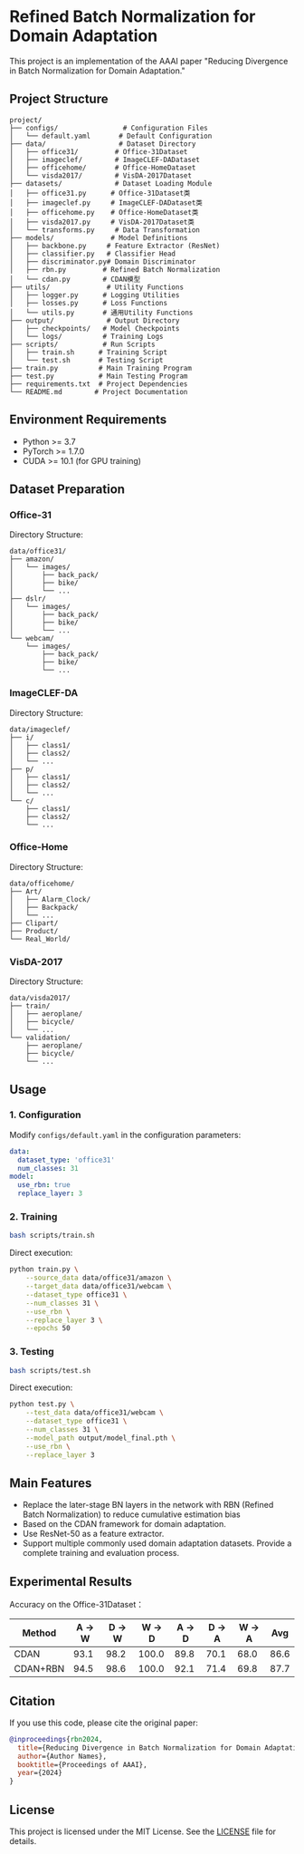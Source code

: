 # Refined Batch Normalization for Domain Adaptation

This project is an implementation of the AAAI paper "Reducing Divergence in Batch Normalization for Domain Adaptation."

## Project Structure
```
project/
├── configs/                # Configuration Files
│   └── default.yaml       # Default Configuration
├── data/                  # Dataset Directory
│   ├── office31/         # Office-31Dataset
│   ├── imageclef/        # ImageCLEF-DADataset
│   ├── officehome/       # Office-HomeDataset
│   └── visda2017/        # VisDA-2017Dataset
├── datasets/             # Dataset Loading Module
│   ├── office31.py      # Office-31Dataset类
│   ├── imageclef.py     # ImageCLEF-DADataset类
│   ├── officehome.py    # Office-HomeDataset类
│   ├── visda2017.py     # VisDA-2017Dataset类
│   └── transforms.py     # Data Transformation
├── models/              # Model Definitions
│   ├── backbone.py     # Feature Extractor (ResNet)
│   ├── classifier.py   # Classifier Head
│   ├── discriminator.py# Domain Discriminator
│   ├── rbn.py         # Refined Batch Normalization
│   └── cdan.py        # CDAN模型
├── utils/              # Utility Functions
│   ├── logger.py      # Logging Utilities
│   ├── losses.py      # Loss Functions
│   └── utils.py       # 通用Utility Functions
├── output/             # Output Directory
│   ├── checkpoints/   # Model Checkpoints
│   └── logs/          # Training Logs
├── scripts/           # Run Scripts
│   ├── train.sh      # Training Script
│   └── test.sh       # Testing Script
├── train.py          # Main Training Program
├── test.py           # Main Testing Program
├── requirements.txt  # Project Dependencies
└── README.md        # Project Documentation
```

## Environment Requirements

- Python >= 3.7
- PyTorch >= 1.7.0
- CUDA >= 10.1 (for GPU training)


## Dataset Preparation

### Office-31
Directory Structure:
```
data/office31/
├── amazon/
│   └── images/
│       ├── back_pack/
│       ├── bike/
│       └── ...
├── dslr/
│   └── images/
│       ├── back_pack/
│       ├── bike/
│       └── ...
└── webcam/
    └── images/
        ├── back_pack/
        ├── bike/
        └── ...
```

### ImageCLEF-DA
Directory Structure:
```
data/imageclef/
├── i/
│   ├── class1/
│   ├── class2/
│   └── ...
├── p/
│   ├── class1/
│   ├── class2/
│   └── ...
└── c/
    ├── class1/
    ├── class2/
    └── ...
```

### Office-Home
Directory Structure:
```
data/officehome/
├── Art/
│   ├── Alarm_Clock/
│   ├── Backpack/
│   └── ...
├── Clipart/
├── Product/
└── Real_World/
```

### VisDA-2017
Directory Structure:
```
data/visda2017/
├── train/
│   ├── aeroplane/
│   ├── bicycle/
│   └── ...
└── validation/
    ├── aeroplane/
    ├── bicycle/
    └── ...
```

## Usage

### 1. Configuration

Modify `configs/default.yaml` in the configuration parameters:
```yaml
data:
  dataset_type: 'office31'
  num_classes: 31
model:
  use_rbn: true
  replace_layer: 3
```

### 2. Training

```bash
bash scripts/train.sh
```

Direct execution:
```bash
python train.py \
    --source_data data/office31/amazon \
    --target_data data/office31/webcam \
    --dataset_type office31 \
    --num_classes 31 \
    --use_rbn \
    --replace_layer 3 \
    --epochs 50
```

### 3. Testing
```bash
bash scripts/test.sh
```
Direct execution:
```bash
python test.py \
    --test_data data/office31/webcam \
    --dataset_type office31 \
    --num_classes 31 \
    --model_path output/model_final.pth \
    --use_rbn \
    --replace_layer 3
```

## Main Features
- Replace the later-stage BN layers in the network with RBN (Refined Batch Normalization) to reduce cumulative estimation bias
- Based on the CDAN framework for domain adaptation.
- Use ResNet-50 as a feature extractor.
- Support multiple commonly used domain adaptation datasets.
Provide a complete training and evaluation process.

## Experimental Results

Accuracy on the Office-31Dataset：

| Method    | A → W | D → W | W → D | A → D | D → A | W → A | Avg  |
|-----------|-------|-------|-------|-------|-------|-------|------|
| CDAN      | 93.1  | 98.2  | 100.0 | 89.8  | 70.1  | 68.0  | 86.6 |
| CDAN+RBN  | 94.5  | 98.6  | 100.0 | 92.1  | 71.4  | 69.8  | 87.7 |

## Citation

If you use this code, please cite the original paper:
```bibtex
@inproceedings{rbn2024,
  title={Reducing Divergence in Batch Normalization for Domain Adaptation},
  author={Author Names},
  booktitle={Proceedings of AAAI},
  year={2024}
}
```

## License

This project is licensed under the MIT License. See the [LICENSE](LICENSE) file for details.

